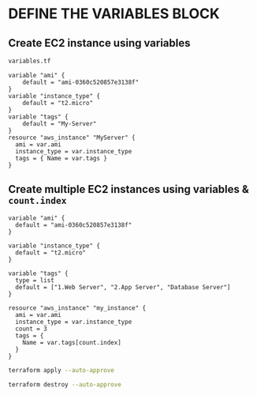 # DEFINE THE VARIABLES BLOCK

## Create EC2 instance using variables
```sh
variables.tf
```
```hcl
variable "ami" {
    default = "ami-0360c520857e3138f"
}
variable "instance_type" {
    default = "t2.micro"
}
variable "tags" {
    default = "My-Server"
}
resource "aws_instance" "MyServer" {
  ami = var.ami
  instance_type = var.instance_type
  tags = { Name = var.tags }
}
```

## Create multiple EC2 instances using variables & `count.index`
```hcl
variable "ami" {
  default = "ami-0360c520857e3138f"
}

variable "instance_type" {
  default = "t2.micro"
}

variable "tags" {
  type = list
  default = ["1.Web Server", "2.App Server", "Database Server"]
}

resource "aws_instance" "my_instance" {
  ami = var.ami
  instance_type = var.instance_type
  count = 3
  tags = {
    Name = var.tags[count.index]
  }
}
```

```sh
terraform apply --auto-approve
```
```sh
terraform destroy --auto-approve
```
